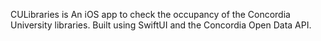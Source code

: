CULibraries is An iOS app to check the occupancy of the Concordia University libraries. Built using SwiftUI and the Concordia Open Data API.
